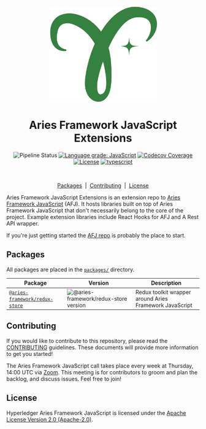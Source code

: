 <p align="center">
  <br />
  <img
    alt="Hyperledger Aries logo"
    src="https://raw.githubusercontent.com/hyperledger/aries-framework-javascript/aa31131825e3331dc93694bc58414d955dcb1129/images/aries-logo.png"
    height="250px"
  />
</p>
<h1 align="center"><b>Aries Framework JavaScript Extensions</b></h1>
<p align="center">
  <img
    alt="Pipeline Status"
    src="https://github.com/hyperledger/aries-framework-javascript-ext/workflows/Continuous%20Integration/badge.svg?branch=main"
  />
  <a
    href="https://lgtm.com/projects/g/hyperledger/aries-framework-javascript-ext/context:javascript"
    ><img
      alt="Language grade: JavaScript"
      src="https://img.shields.io/lgtm/grade/javascript/g/hyperledger/aries-framework-javascript-ext.svg?logo=lgtm&logoWidth=18"
  /></a>
  <a href="https://codecov.io/gh/hyperledger/aries-framework-javascript-ext/"
    ><img
      alt="Codecov Coverage"
      src="https://img.shields.io/codecov/c/github/hyperledger/aries-framework-javascript-ext/coverage.svg?style=flat-square"
  /></a>
  <a
    href="https://raw.githubusercontent.com/hyperledger/aries-framework-javascript-ext/main/LICENSE"
    ><img
      alt="License"
      src="https://img.shields.io/badge/License-Apache%202.0-blue.svg"
  /></a>
  <a href="https://www.typescriptlang.org/"
    ><img
      alt="typescript"
      src="https://img.shields.io/badge/%3C%2F%3E-TypeScript-%230074c1.svg"
  /></a>
</p>
<br />

<p align="center">
  <a href="#packages">Packages</a> &nbsp;|&nbsp;
  <a href="#contributing">Contributing</a> &nbsp;|&nbsp;
  <a href="#license">License</a> 
</p>

Aries Framework JavaScript Extensions is an extension repo to [Aries Framework JavaScript](https://github.com/hyperledger/aries-framework-javascript.git) (AFJ). It hosts libraries built on top of Aries Framework JavaScript that don't necessarily belong to the core of the project. Example extension libraries include React Hooks for AFJ and A Rest API wrapper.

If you're just getting started the [AFJ repo](https://github.com/hyperledger/aries-frameadfasdfwork-javascript.git) is probably the place to start.

## Packages

All packages are placed in the [`packages/`](./packages) directory.

| Package                                                                                      | Version                                                                                            | Description                                             |
| -------------------------------------------------------------------------------------------- | -------------------------------------------------------------------------------------------------- | ------------------------------------------------------- |
| [`@aries-framework/redux-store`](https://www.npmjs.com/package/@aries-framework/redux-store) | ![@aries-framework/redux-store version](https://img.shields.io/npm/v/@aries-framework/redux-store) | Redux toolkit wrapper around Aries Framework JavaScript |

## Contributing

If you would like to contribute to this repository, please read the [CONTRIBUTING](/CONTRIBUTING.md) guidelines. These documents will provide more information to get you started!

The Aries Framework JavaScript call takes place every week at Thursday, 14:00 UTC via [Zoom](https://zoom.us/j/92215586249?pwd=Vm5ZTGV4T0cwVEl4blh3MjBzYjVYZz09). This meeting is for contributors to groom and plan the backlog, and discuss issues. Feel free to join!

## License

Hyperledger Aries Framework JavaScript is licensed under the [Apache License Version 2.0 (Apache-2.0)](/LICENSE).
